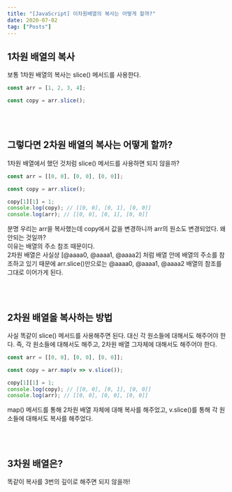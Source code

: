 ```yaml
---
title: "[JavaScript] 이차원배열의 복사는 어떻게 할까?"
date: 2020-07-02
tag: ["Posts"]
---
```


## 1차원 배열의 복사

보통 1차원 배열의 복사는 slice() 메서드를 사용한다.

  ```javascript
  const arr = [1, 2, 3, 4];

  const copy = arr.slice();
  ```

<br><br>

## 그렇다면 2차원 배열의 복사는 어떻게 할까?

1차원 배열에서 했던 것처럼 slice() 메서드를 사용하면 되지 않을까?

  ```javascript
  const arr = [[0, 0], [0, 0], [0, 0]];
  
  const copy = arr.slice();

  copy[1][1] = 1;
  console.log(copy); // [[0, 0], [0, 1], [0, 0]]
  console.log(arr); // [[0, 0], [0, 1], [0, 0]]
  ```

분명 우리는 arr을 복사했는데 copy에서 값을 변경하니까 arr의 원소도 변경되었다. 왜 안되는 것일까?  
이유는 배열의 주소 참조 때문이다.  
2차원 배열은 사실상 [@aaaa0, @aaaa1, @aaaa2] 처럼 배열 안에 배열의 주소를 참조하고 있기 때문에 arr.slice()만으로는 @aaaa0, @aaaa1, @aaaa2 배열의 참조를 그대로 이어가게 된다.

<br><br>

## 2차원 배열을 복사하는 방법

사실 똑같이 slice() 메서드를 사용해주면 된다. 대신 각 원소들에 대해서도 해주어야 한다. 즉, 각 원소들에 대해서도 해주고, 2차원 배열 그자체에 대해서도 해주어야 한다.

  ```javascript
  const arr = [[0, 0], [0, 0], [0, 0]];

  const copy = arr.map(v => v.slice());

  copy[1][1] = 1;
  console.log(copy); // [[0, 0], [0, 1], [0, 0]]
  console.log(arr); // [[0, 0], [0, 0], [0, 0]]
  ```

  map() 메서드를 통해 2차원 배열 자체에 대해 복사를 해주었고, v.slice()를 통해 각 원소들에 대해서도 복사를 해주었다.

<br><br>

## 3차원 배열은?

똑같이 복사를 3번의 깊이로 해주면 되지 않을까!

<br><br>